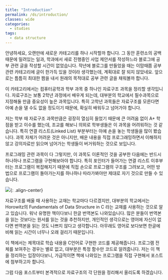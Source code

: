 ```yaml
---
title: "Introduction"
permalink: /ds/introduction/
classes: wide
categories:
  - studies
tags:
  - data structure
---
```


안녕하세요, 오랜만에 새로운 카테고리를 하나 시작할까 합니다. 그 동안 훈련소의 공백 때문에 밀려있는 일과, 학과에서 새로 진행중인 사업 제안서를 작성하느라 블로그에 공부 관련 글을 작성할 시간이 없었습니다. 작년에 블로그를 만들었을 때는 이맘때쯤 공부 관련 카테고리에 글이 한가득 있을 것이라 생각했는데, 계획대로 잘 되지 않았네요. 앞으로는 틈틈히 최대한 짬을 내서 원래의 목적대로 공부 관련 글을 채워볼까 합니다.

이 카테고리에서는 컴퓨터공학과 학부 과목 중 하나인 자료구조 과목을 정리할 생각입니다. 자료구조는 보통 2학년 과정에서 배우게 되는데, 대부분의 학교에서 필수과목으로 지정해둘 만큼 중요성이 높은 과목입니다. 특히 고학년 과목들은 자료구조를 모른다면 아예 손을 댈 수도 없을 정도이기 때문에, 확실히 배워두고 넘어가야 합니다.

저는 학부 때 자료구조 과목만큼은 굉장히 열심히 들었기 때문에 큰 어려움 없이 A+ 학점을 받고 이수를 했는데, 조교를 해보니 의외로 학부생들은 이 과목을 어려워하는 것 같습니다. 특히 연결 리스트(Linked List) 부분부터는 아예 손을 놓는 학생들을 많이 봤습니다. 과목 자체가 어려운 것은 아니지만, 배운 내용을 직접 프로그래밍하면서 이해하지 않고 강의자료만 읽으며 넘어가는 학생들이 버거워하는 것으로 보입니다.

프로그래밍 관련 과목이 다 그렇지만, 이 과목도 이론적인 것을 공부한 다음에는 반드시 하나하나 프로그램을 구현해보아야 합니다. 특히 포인터가 들어가는 연결 리스트 이후부터는 프로그램이 복잡해지기 때문에 직접 손으로 프로그램의 구조를 그려보고, 어떤 방법으로 프로그램이 돌아가는지를 하나하나 따라가봐야만 제대로 자기 것으로 만들 수 있습니다.

![](https://github.com/JoonsuRyu/images/blob/master/Data%20Structure/000/01.png?raw=true){: .align-center}

자료구조를 배울 때 사용하는 교재는 학교마다 다르겠지만, 대부분의 학교에서는 Horowitz의 Fundamentals of Data Structure in C 라는 교재를 사용하는 것으로 알고 있습니다. 워낙 유명한 책이다보니 한글 번역본도 나와있습니다. 많은 분들이 번역본을 읽는 것보다는 원서를 읽는 것을 추천하지만, 개인적인 생각으로는 영어에 자신이 없다면 번역본을 읽는 것도 나쁘지 않다고 생각합니다. 아무래도 영어로 보다보면 한글에 비해 읽는 시간이 너무나 오래 걸리기 때문입니다.

이 책에서는 제목대로 학습 내용을 C언어로 구현한 코드를 제공해줍니다. 프로그램 전체를 보여주는 경우는 별로 없고, 대부분은 특정 함수만 코드로 알려줍니다. 저는 이 책을 정리하는 입장이다보니, 가급적이면 책에 나와있는 프로그램을 직접 구현해서 포스트에 첨부하고자 합니다.

그럼 다음 포스트부터 본격적으로 자료구조의 각 단원을 정리해서 올리도록 하겠습니다.